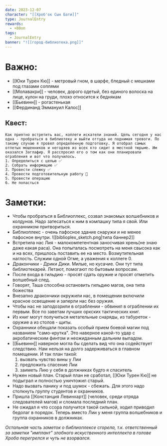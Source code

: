 ```yaml
---
date: 2023-12-07
character: "[[Хроб'ок Сын Бати]]"
type: JournalEntry
rewards:
  - +80оп
tags:
  - JournalEntry
banner: "![[город-библиотека.png]]"
---
```

# Важно:
- [[Юки Турен Кю]] - метровый гном, в шарфе, бледный с мешками под глазами соплями
- [[Молавакри]] - человек, дорого одетый, без единого волоска на лице, кулон на груди, плохо относится к беднякам
- [[Бьевинн]] - рогастенькая
- [[Фердинанд Эммануил Калос]] 
## Квест:
```
Как приятно встретить вас, коллеги искатели знаний. Цель сегодня у нас одна - пробраться в библиотеку и выйти оттуда не поднимая тревоги. По такому случаю я провел определенную подготовку. Я отобрал самых отпетых мошенников и негодяев из всех кто сидит в местной тюрьме. Им оказался Заглафир. Я расспросил его о том как они планировали ограбления и вот что получилось.
1. Определиться с целью ✅
2. Собрать информацию ✅
3. Провести слежку ✅
4. Провести подготовительную работу 🧰
5. Провести операцию
6. Не попасться
```

# Заметки:
- Чтобы пробраться в Библиоплекс, созвал знакомых волшебников и колдунов. Надо затесаться к ним в компашку типа я свой. Или охранником притвориться.
- Библиоплекс - очень пафосное здание снаружи и не менее пафосное внутри. 
	![[biblioplex_sketch.png|типа баннер2]]
- Встретила нас Лия - малокомпетентная заносчивая хрень(не знаю даже какая раса). Она попыталась посмотреть на меня свысока как и на всех, пришлось поставить ее на место. Возмутительная наглость. Служим одной Огме, а уважения к коллеге 0. 
- Дракончики - Дрики Дики. Милые, но кусачие. Они тут типа библиотекарей. Летают, помогают по бытовым вопросам.
- После входа в гильдию - просят сдать оружие и просят отметить волшебный след.
- Говорят, Таша способна остановить гильдию магов, она типа божества
- Внезапно дракончики окружили нас, в помещении включили красное освещение и заперли нас без оружия.
- Чтобы нас не заподозрили в ограблении - обвинил в ограблении их первым. Все по заветам лучших оркских тактических книг.
- Из книг могут получиться метательные снаряды, из табуреток - оружие а из столов - щиты.
- Охранники обещали показать особый прием боевой магии под названием "само-крутка". Это наверное какой-то удар с акробатическим финтом и неожиданным дальним выпадом.
- [[Бьевинн]] наверное могла бы сделать вид что она содействует следствию. Нам нельзя на долго задерживаться в главном помещении. И так план такой:
	1. вызвать чувство вины у Лии
	2. предложить спасение Лии
	3. заиметь Лию у себя в должниках будто я спаситель
- Нужен новый план. Старый план не сработал, [[Юки Турен Кю]] не подыграл и полностью уничтожил старый.
- Надо вызвать панику и под шумок - сбежать. Для этого надо столкнуть группу студентов и охранников.
- Пришла [[Констанция Левинхарт]] (человек, среди отряда следователей магов) и сломала последний план.
- Не ожидал я что ссора получится такой сильной, ходил приводил бедолаг в порядок. Теперь вместо Лии у меня группа волшебников и группа охранников в должниках.

_Остальная часть заметок о библиоплексе сгорела, т.к. ответственный за заметки "имплант" злобного искуственного интеллекта в голове Хроба перегрелся и чуть не взорвался._